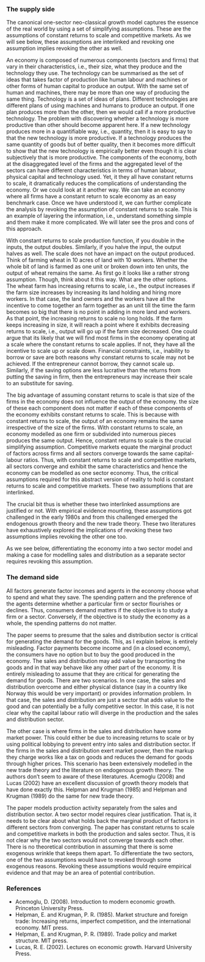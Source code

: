 
### The supply side


The canonical one-sector neo-classical growth model captures the essence of the real world by using a set of simplifying assumptions. These are the assumptions of constant returns to scale and competitive markets. As we will see below, these assumptions are interlinked and revoking one assumption implies revoking the other as well. 

An economy is composed of numerous components (sectors and firms) that vary in their characteristics, i.e., their size, what they produce and the technology they use. The technology can be summarised as the set of ideas that takes factor of production like human labour and machines or other forms of human capital to produce an output. With the same set of human and machines, there may be more than one way of producing the same thing. Technology is a set of ideas of plans. Different technologies are different plans of using machines and humans to produce an output. If one plan produces more than the other, then we would call if a more productive technology. The problem with discovering whether a technology is more productive than other should become apparent here. If a new technology produces more in a quantifiable way, i.e., quantity, then it is easy to say to that the new technology is more productive. If a technology produces the same quantity of goods but of better quality, then it becomes more difficult to show that the new technology is empirically better even though it is clear subjectively that is more productive. The components of the economy, both at the disaggregated level of the firms and the aggregated level of the sectors can have different characteristics in terms of human labour, physical capital and technology used. Yet, it they all have constant returns to scale, it dramatically reduces the complications of understanding the economy. Or we could look at it another way. We can take an economy where all firms have a constant return to scale economy as an easy benchmark case. Once we have understood it, we can further complicate the analysis by revoking the assumption of constant returns to scale. This is an example of layering the information, i.e., understand something simple and them make it more complicated. We will later see the pros and cons of this approach.

With constant returns to scale production function, if you double in the inputs, the output doubles. Similarly, if you halve the input, the output halves as well. The scale does not have an impact on the output produced. Think of farming wheat in 10 acres of land with 10 workers. Whether the whole bit of land is farmed as one unit or broken down into ten units, the output of wheat remains the same. As first go it looks like a rather strong assumption. Though, think about it this way. What are the other options. The wheat farm has increasing returns to scale, i.e., the output increases if the farm size increases by increasing its land holding and hiring more workers. In that case, the land owners and the workers have all the incentive to come together an  farm together as an unit till the time the farm becomes so big that there is no point in adding in more land and workers. As that point, the increasing returns to scale no long holds. If the farm keeps increasing in size, it will reach a point where it exhibits decreasing returns to scale, i.e., output will go up if the farm size decreased. One could argue that its likely that we will find most firms in the economy operating at a scale where the constant returns to scale applies. If not, they have all the incentive to scale up or scale down. Financial constraints, i.e., inability to borrow or save are both reasons why constant returns to scale may not be achieved. If the entrepreneur cannot borrow, they cannot scale up. Similarly, if the saving options are less lucrative than the returns from putting the saving in firm, then the entrepreneurs may increase their scale to an substitute for saving. 

<!-- Write up a restaurant and returns to scale analysis -->

The big advantage of assuming constant returns to scale is that size of the firms in the economy does not influence the output of the economy. 
the size of these each component does not matter if each of these components of the economy exhibits constant returns to scale. This is because with constant returns to scale, the output of an economy remains the same irrespective of the size of the firms. With constant returns to scale, an economy modelled as one firm or subdivided into numerous pieces produces the same output. Hence, constant returns to scale is the crucial simplifying assumption. Competitive markets equate the marginal product of factors across firms and all sectors converge towards the same capital-labour ratios. Thus, with constant returns to scale and competitive markets, all sectors converge and exhibit the same characteristics and hence the economy can be modelled as one sector economy. Thus, the critical assumptions required for this abstract version of reality to hold is constant returns to scale and competitive markets. These two assumptions that are interlinked.

The crucial bit thus is whether these two interlinked assumptions are justified or not. With empirical evidence mounting, these assumptions got challenged in the early 1980s and from this challenged emerged the endogenous growth theory and the new trade theory. These two literatures have exhaustively explored the implications of revoking these two assumptions implies revoking the other one too.

As we see below, differentiating the economy into a two sector model and making a case for modelling sales and distribution as a separate sector requires revoking this assumption.


### The demand side

All factors generate factor incomes and agents in the economy choose what to spend and what they save. The spending pattern and the preference of the agents determine whether a particular firm or sector flourishes or declines. Thus, consumers demand matters if the objective is to study a firm or a sector. Conversely, if the objective is to study the economy as a whole, the spending patterns do not matter.

The paper seems to presume that the sales and distribution sector is critical for generating the demand for the goods. This, as I explain below, is entirely misleading. Factor payments become income and (in a closed economy), the consumers have no option but to buy the good produced in the economy. The sales and distribution may add value by transporting the goods and in that way behave like any other part of the economy. It is entirely misleading to assume that they are critical for generating the demand for goods. There are two scenarios. In one case, the sales and distribution overcome and either physical distance (say in a country like Norway this would be very important) or provides information problem. In that case, the sales and distribution are just a sector that adds value to the good and can potentially be a fully competitive sector. In this case, it is not clear why the capital labour ratio will diverge in the production and the sales and distribution sector.

The other case is where firms in the sales and distribution have some market power. This could either be due to increasing returns to scale or by using political lobbying to prevent entry into sales and distribution sector. If the firms in the sales and distribution exert market power, then the markup they charge works like a tax on goods and reduces the demand for goods through higher prices. This scenario has been extensively modelled in the new trade theory and the literature on endogenous growth theory. The authors don’t seem to aware of these literatures. Acemoglu (2008) and Lucas (2002) have an excellent discussion of growth theory models that have done exactly this. Helpman and Krugman (1985) and Helpman and Krugman (1989) do the same for new trade theory.

The paper models production activity separately from the sales and distribution sector. A two sector model requires clear justification. That is, it needs to be clear about what holds back the marginal product of factors in different sectors from converging.
The paper has constant returns to scale and competitive markets in both the production and sales sector. Thus, it is not clear why the two sectors would not converge towards each other. There is no theoretical contribution in assuming that there is some exogenous wrinkle that keeps them apart. To differentiate the two sectors, one of the two assumptions would have to revoked through some exogenous reasons. Revoking these assumptions would require empirical evidence and that may be an area of potential contribution.


### References

* Acemoglu, D. (2008). Introduction to modern economic growth. Princeton University Press.
* Helpman, E. and Krugman, P. R. (1985). Market structure and foreign trade: Increasing returns, imperfect competition, and the international economy. MIT press.
* Helpman, E. and Krugman, P. R. (1989). Trade policy and market structure. MIT press. 
* Lucas, R. E. (2002). Lectures on economic growth. Harvard University Press.